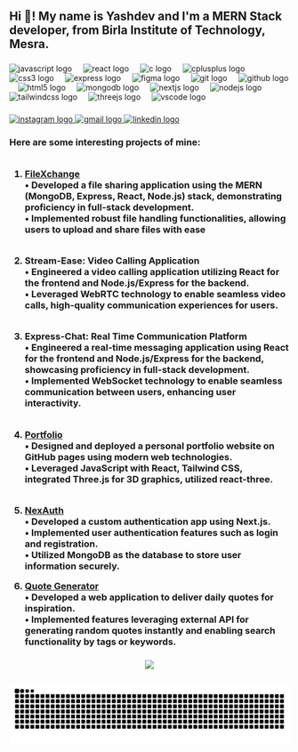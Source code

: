 <h2 align="left">Hi 👋! My name is Yashdev and I'm a MERN Stack developer, from Birla Institute of Technology, Mesra.</h2>

###

<div align="left">
  <img src="https://cdn.jsdelivr.net/gh/devicons/devicon/icons/javascript/javascript-original.svg" height="40" alt="javascript logo"  />
  <img width="12" />
  <img src="https://cdn.jsdelivr.net/gh/devicons/devicon/icons/react/react-original.svg" height="40" alt="react logo"  />
  <img width="12" />
  <img src="https://cdn.jsdelivr.net/gh/devicons/devicon/icons/c/c-original.svg" height="40" alt="c logo"  />
  <img width="12" />
  <img src="https://cdn.jsdelivr.net/gh/devicons/devicon/icons/cplusplus/cplusplus-original.svg" height="40" alt="cplusplus logo"  />
  <img width="12" />
  <img src="https://cdn.jsdelivr.net/gh/devicons/devicon/icons/css3/css3-original.svg" height="40" alt="css3 logo"  />
  <img width="12" />
  <img src="https://cdn.jsdelivr.net/gh/devicons/devicon/icons/express/express-original.svg" height="40" alt="express logo"  />
  <img width="12" />
  <img src="https://cdn.jsdelivr.net/gh/devicons/devicon/icons/figma/figma-original.svg" height="40" alt="figma logo"  />
  <img width="12" />
  <img src="https://cdn.jsdelivr.net/gh/devicons/devicon/icons/git/git-original.svg" height="40" alt="git logo"  />
  <img width="12" />
  <img src="https://cdn.jsdelivr.net/gh/devicons/devicon/icons/github/github-original.svg" height="40" alt="github logo"  />
  <img width="12" />
  <img src="https://cdn.jsdelivr.net/gh/devicons/devicon/icons/html5/html5-original.svg" height="40" alt="html5 logo"  />
  <img width="12" />
  <img src="https://cdn.jsdelivr.net/gh/devicons/devicon/icons/mongodb/mongodb-original.svg" height="40" alt="mongodb logo"  />
  <img width="12" />
  <img src="https://cdn.jsdelivr.net/gh/devicons/devicon/icons/nextjs/nextjs-original.svg" height="40" alt="nextjs logo"  />
  <img width="12" />
  <img src="https://cdn.jsdelivr.net/gh/devicons/devicon/icons/nodejs/nodejs-original.svg" height="40" alt="nodejs logo"  />
  <img width="12" />
  <img src="https://cdn.jsdelivr.net/gh/devicons/devicon/icons/tailwindcss/tailwindcss-original-wordmark.svg" height="40" alt="tailwindcss logo"  />
  <img width="12" />
  <img src="https://cdn.jsdelivr.net/gh/devicons/devicon/icons/threejs/threejs-original.svg" height="40" alt="threejs logo"  />
  <img width="12" />
  <img src="https://cdn.jsdelivr.net/gh/devicons/devicon/icons/vscode/vscode-original.svg" height="40" alt="vscode logo"  />
</div>

###

<div align="left">
  <a href="https://www.instagram.com/yoda_ydt/" target="_blank">
    <img src="https://img.shields.io/static/v1?message=Instagram&logo=instagram&label=&color=E4405F&logoColor=white&labelColor=&style=for-the-badge" height="35" alt="instagram logo"  />
  </a>
  <a href="https://mail.google.com/mail/u/0/?fs=1&to=yashdt50@gmail.com&body=Body+Here&tf=cm" target="_blank">
    <img src="https://img.shields.io/static/v1?message=Gmail&logo=gmail&label=&color=D14836&logoColor=white&labelColor=&style=for-the-badge" height="35" alt="gmail logo"  />
  </a>
  <a href="https://www.linkedin.com/in/ydt1738/" target="_blank">
    <img src="https://img.shields.io/static/v1?message=LinkedIn&logo=linkedin&label=&color=0077B5&logoColor=white&labelColor=&style=for-the-badge" height="35" alt="linkedin logo"  />
  </a>
</div>

###

  <h3>Here are some interesting projects of mine:<br><br>
  
1. <a href="https://file-sharing-ydt.vercel.app/">FileXchange</a><br>
• Developed a file sharing application using the MERN (MongoDB, Express, React, Node.js) stack, demonstrating proficiency in full-stack development.<br>
• Implemented robust file handling functionalities, allowing users to upload and share files with ease<br><br>

2. Stream-Ease: Video Calling Application<br>
• Engineered a video calling application utilizing React for the frontend and Node.js/Express for the backend.<br>
• Leveraged WebRTC technology to enable seamless video calls, high-quality communication experiences for users.<br><br>

3. Express-Chat: Real Time Communication Platform<br>
• Engineered a real-time messaging application using React for the frontend and Node.js/Express for the backend, showcasing proficiency in full-stack development.<br>
• Implemented WebSocket technology to enable seamless communication between users, enhancing user interactivity.<br><br>

4. <a href="https://ydt-yash-1738.github.io/Portfolio/">Portfolio</a><br>
• Designed and deployed a personal portfolio website on GitHub pages using modern web technologies.<br>
• Leveraged JavaScript with React, Tailwind CSS, integrated Three.js for 3D graphics, utilized react-three.<br><br>

5. <a href="https://ydt-simple-authentication.vercel.app/">NexAuth</a><br>
• Developed a custom authentication app using Next.js.<br>
• Implemented user authentication features such as login and registration.<br>
• Utilized MongoDB as the database to store user information securely.

6. <a href="https://techplement-ydt.vercel.app/">Quote Generator</a><br>
• Developed a web application to deliver daily quotes for inspiration.<br>
• Implemented features leveraging external API for generating random quotes instantly and enabling search functionality by tags or keywords.</h3>


###



###

<div align="center">
  <img src="https://profile-counter.glitch.me/ydt-yash-1738/count.svg?"  />
</div>

###
![Snake animation](https://github.com/ydt-yash-1738/ydt-yash-1738/blob/output/github-contribution-grid-snake.svg)

